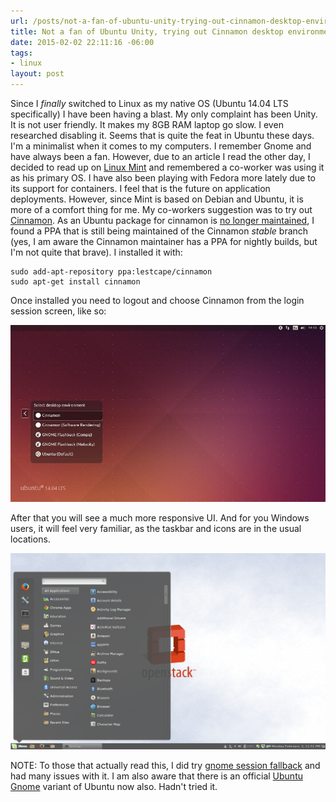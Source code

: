 ```yaml
---
url: /posts/not-a-fan-of-ubuntu-unity-trying-out-cinnamon-desktop-environment
title: Not a fan of Ubuntu Unity, trying out Cinnamon desktop environment
date: 2015-02-02 22:11:16 -06:00
tags:
- linux
layout: post
---
```


Since I _finally_ switched to Linux as my native OS (Ubuntu 14.04 LTS specifically) I have been having a blast.  My only complaint has been Unity.  It is not user friendly.  It makes my 8GB RAM laptop go slow.  I even researched disabling it.  Seems that is quite the feat in Ubuntu these days.  I'm a minimalist when it comes to my computers.  I remember Gnome and have always been a fan.  However, due to an article I read the other day, I decided to read up on [Linux Mint](http://linuxmint.com) and remembered a co-worker was using it as his primary OS.  I have also been playing with Fedora more lately due to its support for containers.  I feel that is the future on application deployments.  However, since Mint is based on Debian and Ubuntu, it is more of a comfort thing for me.  My co-workers suggestion was to try out [Cinnamon](http://cinnamon.linuxmint.com0).  As an Ubuntu package for cinnamon is [no longer maintained](http://askubuntu.com/questions/94201/how-do-i-install-the-cinnamon-desktop), I found a PPA that is still being maintained of the Cinnamon _stable_ branch (yes, I am aware the Cinnamon maintainer has a PPA for nightly builds, but I'm not quite that brave).  I installed it with:

    sudo add-apt-repository ppa:lestcape/cinnamon
    sudo apt-get install cinnamon

Once installed you need to logout and choose Cinnamon from the login session screen, like so:

![Cinnamon](/img/Cinnamon-login.jpg)

After that you will see a much more responsive UI.  And for you Windows users, it will feel very familiar, as the taskbar and icons are in the usual locations.

![desktop](/img/screenshot.png)

NOTE: To those that actually read this, I did try [gnome session fallback](http://packages.ubuntu.com/trusty/gnome-session-fallback) and had many issues with it.  I am also aware that there is an official [Ubuntu Gnome](http://ubuntugnome.org/) variant of Ubuntu now also.  Hadn't tried it.
